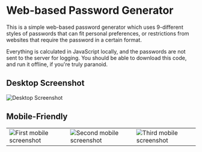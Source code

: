 # Web-based Password Generator
This is a simple web-based password generator which uses 9-different styles
of passwords that can fit personal preferences, or restrictions from
websites that require the password in a certain format.

Everything is calculated in JavaScript locally, and the passwords are not
sent to the server for logging. You should be able to download this code,
and run it offline, if you're truly paranoid.

## Desktop Screenshot
![Desktop Screenshot](https://user-images.githubusercontent.com/699572/30495262-99ad0b04-9a08-11e7-8818-bdeadcc6eb7f.png)

## Mobile-Friendly
<table><tr><td>
<img alt="First mobile screenshot" src="https://user-images.githubusercontent.com/699572/30495263-99bbf90c-9a08-11e7-9c65-f5f1b1233833.png" />
</td><td>
<img alt="Second mobile screenshot" src="https://user-images.githubusercontent.com/699572/30495261-99a625aa-9a08-11e7-8357-a85cf4d2ac84.png" />
</td><td>
<img alt="Third mobile screenshot" src="https://user-images.githubusercontent.com/699572/30495264-99bd56a8-9a08-11e7-8f58-3b00b3fcb08a.png" />
</td></tr></table>

